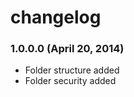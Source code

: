 changelog
===========

### 1.0.0.0 (April 20, 2014)

- Folder structure added
- Folder security added